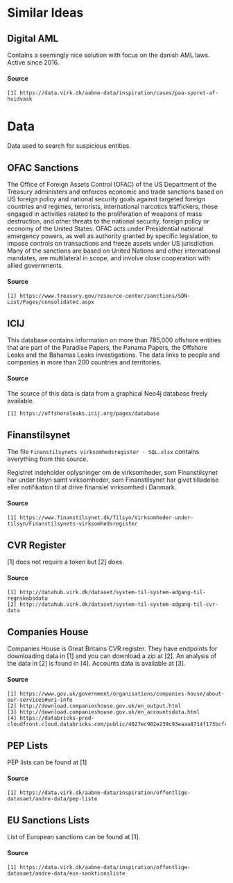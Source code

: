# Similar Ideas

## Digital AML

Contains a seemingly nice solution with focus on the danish AML laws. Active since 2016.

#### Source

    [1] https://data.virk.dk/aabne-data/inspiration/cases/paa-sporet-af-hvidvask

# Data

Data used to search for suspicious entities.

## OFAC Sanctions

The Office of Foreign Assets Control (OFAC) of the US Department of the Treasury administers and enforces economic and trade sanctions based on US foreign policy and national security goals against targeted foreign countries and regimes, terrorists, international narcotics traffickers, those engaged in activities related to the proliferation of weapons of mass destruction, and other threats to the national security, foreign policy or economy of the United States. OFAC acts under Presidential national emergency powers, as well as authority granted by specific legislation, to impose controls on transactions and freeze assets under US jurisdiction. Many of the sanctions are based on United Nations and other international mandates, are multilateral in scope, and involve close cooperation with allied governments. 

#### Source

    [1] https://www.treasury.gov/resource-center/sanctions/SDN-List/Pages/consolidated.aspx

## ICIJ

This database contains information on more than 785,000 offshore entities that are part of the Paradise Papers, the Panama Papers, the Offshore Leaks and the Bahamas Leaks investigations. The data links to people and companies in more than 200 countries and territories.

#### Source

The source of this data is data from a graphical Neo4j database freely available. 

    [1] https://offshoreleaks.icij.org/pages/database

## Finanstilsynet
 
The file `Finanstilsynets virksomhedsregister - SQL.xlsx` contains everything from this source.

Registret indeholder oplysninger om de virksomheder, som Finanstilsynet har under tilsyn samt virksomheder, som Finanstilsynet har givet tilladelse eller notifikation til at drive finansiel virksomhed i Danmark.

#### Source

    [1] https://www.finanstilsynet.dk/Tilsyn/Virksomheder-under-tilsyn/Finanstilsynets-virksomhedsregister

## CVR Register

[1] does not require a token but [2] does.

#### Source

    [1] http://datahub.virk.dk/dataset/system-til-system-adgang-til-regnskabsdata
    [2] http://datahub.virk.dk/dataset/system-til-system-adgang-til-cvr-data

## Companies House

Companies House is Great Britains CVR register. They have endpoints for downloading data in [1] and you can download a zip at [2]. An analysis of the data in [2] is found in [4]. Accounts data is available at [3].

#### Source

    [1] https://www.gov.uk/government/organisations/companies-house/about-our-services#uri-info
    [2] http://download.companieshouse.gov.uk/en_output.html
    [3] http://download.companieshouse.gov.uk/en_accountsdata.html
    [4] https://databricks-prod-cloudfront.cloud.databricks.com/public/4027ec902e239c93eaaa8714f173bcfc/2662301365741150/901133009736515/4813839007128744/latest.html

## PEP Lists

PEP lists can be found at [1]

#### Source

    [1] https://data.virk.dk/aabne-data/inspiration/offentlige-datasaet/andre-data/pep-liste

## EU Sanctions Lists

List of European sanctions can be found at [1].

#### Source

    [1] https://data.virk.dk/aabne-data/inspiration/offentlige-datasaet/andre-data/eus-sanktionsliste
